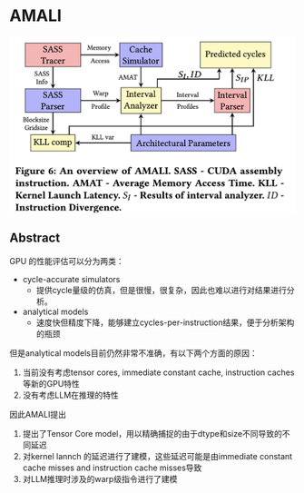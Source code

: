 # AMALI

![](fig6.png)

## Abstract

GPU 的性能评估可以分为两类：

- cycle-accurate simulators
    - 提供cycle量级的仿真，但是很慢，很复杂，因此也难以进行对结果进行分析。
- analytical models
    - 速度快但精度下降，能够建立cycles-per-instruction结果，便于分析架构的瓶颈

但是analytical models目前仍然非常不准确，有以下两个方面的原因：

1. 当前没有考虑tensor cores, immediate constant cache, instruction caches等新的GPU特性
2. 没有考虑LLM在推理的特性

因此AMALI提出

1. 提出了Tensor Core model，用以精确捕捉的由于dtype和size不同导致的不同延迟
2. 对kernel lannch 的延迟进行了建模，这些延迟可能是由immediate constant cache misses and instruction cache misses导致
3. 对LLM推理时涉及的warp级指令进行了建模
